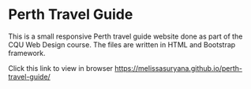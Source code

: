 # Perth Travel Guide

This is a small responsive Perth travel guide website done as part of the CQU Web Design course.
The files are written in HTML and Bootstrap framework.

Click this link to view in browser
https://melissasuryana.github.io/perth-travel-guide/

